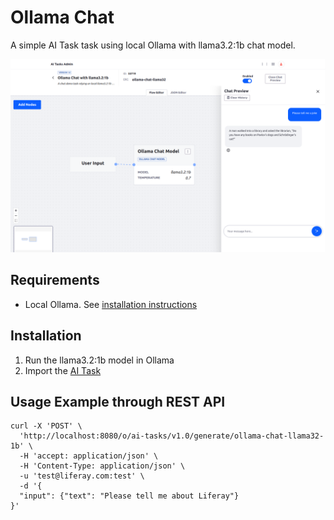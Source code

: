 # Ollama Chat

A simple AI Task task using local Ollama with llama3.2:1b chat model.


![Ollama Chat](ollama-chat-with-llama32-1b.png "Ollama Chat")

## Requirements

* Local Ollama. See [installation instructions](https://ollama.com/)

## Installation

1. Run the llama3.2:1b model in Ollama
1. Import the [AI Task](./ollama-chat-with-llama32-1b.json)


## Usage Example through REST API

```
curl -X 'POST' \
  'http://localhost:8080/o/ai-tasks/v1.0/generate/ollama-chat-llama32-1b' \
  -H 'accept: application/json' \
  -H 'Content-Type: application/json' \
  -u 'test@liferay.com:test' \
  -d '{
  "input": {"text": "Please tell me about Liferay"}
}'
```
